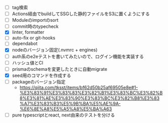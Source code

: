 - [ ] tag検索
- [ ] Actions経由でbuildしてSSGした静的ファイルをS3に置くようにする
- [ ] Moduleのimportのsort
- [ ] commit時のtypecheck
- [x] linter, formatter
- [ ] auto-fix or git-hooks
- [ ] dependabot
- [x] nodeのバージョン固定(.nvmrc + engines)
- [ ] auth系のe2eテストを書いてみたいので、ログイン機能を実装する
- [ ] ハッシュ値とCI
- [ ] prismaのschemaを変更したときに自動migrate
- [x] seed用のコマンドを作成する
- [ ] packageのバージョン指定
  - https://qiita.com/tksst/items/bf62d50b25af69505e8e#1-%E3%83%91%E3%83%83%E3%82%B1%E3%83%BC%E3%82%B8%E3%81%AE%E3%83%90%E3%83%BC%E3%82%B8%E3%83%A7%E3%83%B3%E5%9B%BA%E5%AE%9A-%E6%8E%A8%E5%A5%A8%E5%BA%A63
- [ ] pure typescriptとreact, next由来のテストを分ける
